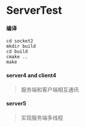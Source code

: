 # ServerTest

#### 编译
````
cd socket2
mkdir build
cd build
cmake ..
make
````

#### server4 and client4
> 服务端和客户端相互通讯

#### server5
> 实现服务端多线程
